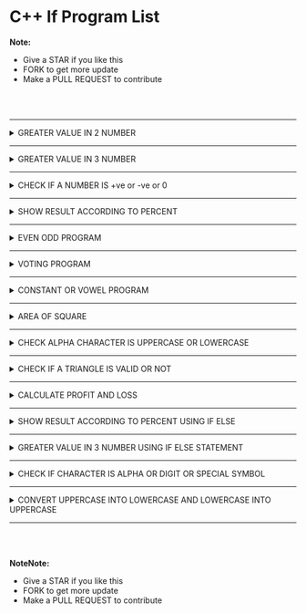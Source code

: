 # C++ If Program List

**Note:**
 - Give a STAR if you like this 
 - FORK to get more update
 - Make a PULL REQUEST to contribute

<br><br>


 <hr>

 <details><summary>GREATER VALUE IN 2 NUMBER</summary>

    ```

    #include <iostream>
    using namespace std;
    int main()
        {
            int f,s;
            cout<<"Enter first number\n";
            cin>>f;
            cout<<"Enter second number\n";
            cin>>s;
            if(f>s)
            cout<<"First number is greater";
            if(f<s)
            cout<<"Second number is greater";
            if(f==s)
            cout<<"Both are equal";
        }

    ```

<img> ### Output Img ###


 </details>




 <hr>

 <details><summary>GREATER VALUE IN 3 NUMBER</summary>

    ```

    #include <iostream>
    using namespace std;
    int main()
        {
            int a,b,c;
            cout<<"Enter first number\n";
            cin>>a;
            cout<<"Enter second number\n";
            cin>>b;
            cout<<"Enter third number\n";
            cin>>c;
            if(a>b&&a>c)
            cout<<a<<" is greater";
            if(b>a&&b>c)
            cout<<b<< is greater";
            if(c>a&&c>b)
            cout<<c<< is greater";
        }

    ```

<img> ### Output Img ###


 </details>





 <hr>

 <details><summary>CHECK IF A NUMBER IS +ve or -ve or 0</summary>

    ```

    #include <iostream>
    using namespace std;
    int main()
        {
            int no;
            cout<<"Enter any number\n";
            cin>>no;
            if(no>0)
            cout<<no<<" is +ve";
            if(no<0)
            cout<<no<< is -ve";
            if(n0==0)
            cout<<no<< is zero";
        }

    ```

<img> ### Output Img ###


</details>




 <hr>

 <details><summary>SHOW RESULT ACCORDING TO PERCENT</summary>

    ```

    #include <iostream>
    using namespace std;
    int main()
        {
            float p;
            cout<<"Enter your percent\n";
            cin>>p;
            if(p<=100&&p>=80)
            cout<<"First class";
            if(p<80&&p>=65)
            cout<<"Second class upper";
            if(p<65&&p>=55)
            cout<<"Second class lower";
            if(p<55&&p>=45)
            cout<<"Pass";
            if(p<45)
            cout<<"Fail";
        }

    ```

<img>  ### Output Img ###


 </details>



 <hr>

 <details><summary>EVEN ODD PROGRAM</summary>

    ```

    #include <iostream>
    using namespace std;
    int main()
        {
            int no;
            cout<<"Enter any number\n";
            cin>>no;
            if(no%2==0)
            {
                cout<<"Even";
            }
            else
            {
                cout<<"Odd";
            }
        }

    ```

<img> ### Output Img ###


 </details>



 <hr>

 <details><summary>VOTING PROGRAM</summary>

    ```

    #include <iostream>
    using namespace std;
    int main()
        {
            int age;
            cout<<"Enter your age\n";
            cin>>age;
            if(age>18)
            {
                cout<<"You're eligible for voting";
            }
            else
            {
                cout<<"You're not eligible for voting";
            }
        }

    ```

<img> ### Output Img ###


 </details>




 <hr>

 <details><summary>CONSTANT OR VOWEL PROGRAM</summary>

    ```

    #include <iostream>
    using namespace std;
    int main()
        {
            char ch;
            cout<<"Enter any alpha character\n";
            cin>>ch;
            if(ch=='a'||ch=='e'|ch=='i'|ch=='o'|ch=='u')
            {
                cout<<"Vowel";
            }
            else
            {
                cout<<"Constant";
            }
        }

    ```

<img> ### Output Img ###


 </details>




 <hr>

 <details><summary>AREA OF SQUARE</summary>

    ```

    #include <iostream>
    using namespace std;
    int main()
        {
            char u[200]="nemo@net.com",p[200]="nemonet";
            char u1[200],p1=[200];
            cout<<"Enter username\n";
            cin>>u1;
            cout<<"Enter password\n";
            cin>>p1;
            if(strcmp(u,u1)==0&&strcmp(p,p1)==0)
            {
                cout<<"Login Successful";
            }
            else
            {
                cout<<"Wrong username or password";
            }
        }

    ```

<img> ### Output Img ###


 </details>




 <hr>

 <details><summary>CHECK ALPHA CHARACTER IS UPPERCASE OR LOWERCASE</summary>

    ```

    #include <iostream>
    using namespace std;
    int main()
        {
            char ch;
            cout<<"Enter any alpha character\n";
            cin>>ch;
            if(ch>=65&&ch<=90)
            {
                cout<<"Uppercase";
            }
            else
            {
                cout<<"Lowercase";
            }
        }

    ```

<img> ### Output Img ###


 </details>





 <hr>

 <details><summary>CHECK IF A TRIANGLE IS VALID OR NOT</summary>

    ```

    #include <iostream>
    using namespace std;
    int main()
        {
            float a1,a2,a3;
            cout<<"Enter first angle\n";
            cin>>a1;
            cout<<"Enter second angle\n";
            cin>>a2;
            cout<<"Enter third angle\n";
            cin>>a3;
            if((a1+a2+a3)==180)
            {
                cout<<"Triangle is valid";
            }
            else
            {
                cout<<"Triangle is not valid";
            }
        }

    ```

<img> ### Output Img ###


 </details>




 <hr>

 <details><summary>CALCULATE PROFIT AND LOSS</summary>

    ```

    #include <iostream>
    using namespace std;
    int main()
        {
            float sp,cp,profit,loss;
            cout<<"Enter cost price\n";
            cin>>cp;
            cout<<"Enter selling price\n";
            cin>>sp;
            if(sp>cp)
            {
                profit=sp-cp;
                cout<<"Profit of "<<profit<<" $";
            }
            else
            {
                loss=cp-sp;
                cout<<"Loss of "<<loss<<" $";
            }
            
        }

    ```

<img> ### Output Img ###


 </details>



 <hr>

 <details><summary>SHOW RESULT ACCORDING TO PERCENT USING IF ELSE</summary>

    ```

    #include <iostream>
    using namespace std;
    int main()
        {
            float p;
            cout<<"Enter your percent\n";
            cin>>p;
            if(p>=60)
            cout<<"First division";
            else if(p>=45)
            cout<<"Second division";
            else if(p>=33)
            cout<<"Third division";
            else
            cout<<"Fail";
        }

    ```

<img> ### Output Img ###


 </details>




 <hr>

 <details><summary>GREATER VALUE IN 3 NUMBER USING IF ELSE STATEMENT</summary>

    ```

    #include <iostream>
    using namespace std;
    int main()
        {
            int a,b,c;
            cout<<"Enter first number\n";
            cin>>a;
            cout<<"Enter second number\n";
            cin>>b;
            cout<<"Enter third number\n";
            cin>>c;
            if(a>b&&a>c)
            cout<<a<<" is greater";
            else if(b>a&&b>c)
            cout<<b<< is greater";
            else
            cout<<c<< is greater";
        }

    ```

<img> ### Output Img ###


 </details>





 <hr>

 <details><summary>CHECK IF CHARACTER IS ALPHA OR DIGIT OR SPECIAL SYMBOL</summary>

    ```

    #include <iostream>
    using namespace std;
    int main()
        {
            char ch;
            cout<<"Enter any chracter\n";
            cin>>ch;
            if(ch>=65&&ch<=90||ch>=97&&ch<=122)
            cout<<"It is Alpha character";
            else if(ch>=48&&ch<=57)
            cout<<"It is Digit";
            else
            cout<<"It is Special symbol";
        }

    ```

<img> ### Output Img ###


 </details>





 <hr>

 <details><summary>CONVERT UPPERCASE INTO LOWERCASE AND LOWERCASE INTO UPPERCASE</summary>

    ```

    #include <iostream>
    using namespace std;
    int main()
        {
            char ch;
            cout<<"Enter any alpha character\n";
            cin>>ch;
            if(ch>=65&&ch<=97)
            cout<<(char)(ch+32);
            else
            cout<<(char)(ch-32);
        }

    ```

<img> ### Output Img ###


 </details>
<hr>




<br><br>

**NoteNote:**
 - Give a STAR if you like this 
 - FORK to get more update
 - Make a PULL REQUEST to contribute













